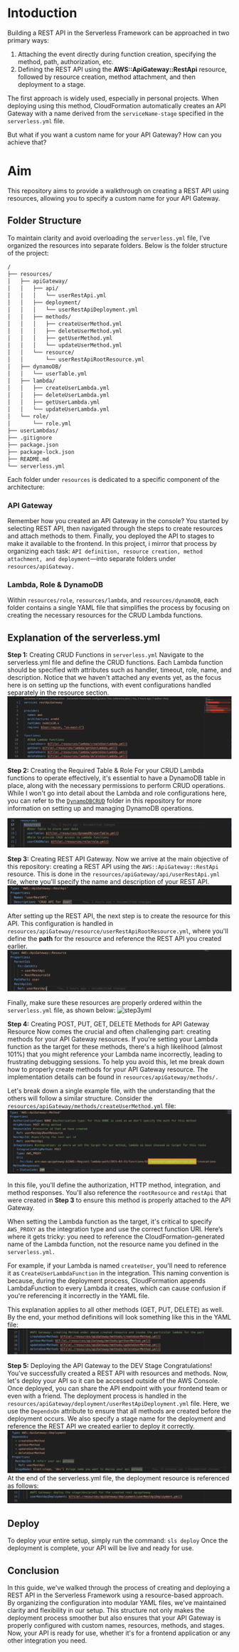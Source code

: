 # Intoduction
Building a REST API in the Serverless Framework can be approached in two primary ways:

1. Attaching the event directly during function creation, specifying the method, path, authorization, etc.
2. Defining the REST API using the **AWS::ApiGateway::RestApi** resource, followed by resource creation, method attachment, and then deployment to a stage.

The first approach is widely used, especially in personal projects. When deploying using this method, CloudFormation automatically creates an API Gateway with a name derived from the `serviceName-stage` specified in the `serverless.yml` file.

But what if you want a custom name for your API Gateway? How can you achieve that?

# Aim
This repository aims to provide a walkthrough on creating a REST API using resources, allowing you to specify a custom name for your API Gateway.

## Folder Structure
To maintain clarity and avoid overloading the `serverless.yml` file, I’ve organized the resources into separate folders. Below is the folder structure of the project:
```
/
├── resources/
│   ├── apiGateway/
│   │   ├── api/
│   │   │   └── userRestApi.yml
│   │   ├── deployment/
│   │   │   └── userRestApiDeployment.yml
│   │   ├── methods/
│   │   │   ├── createUserMethod.yml
│   │   │   ├── deleteUserMethod.yml
│   │   │   ├── getUserMethod.yml
│   │   │   └── updateUserMethod.yml
│   │   └── resource/
│   │       └── userRestApiRootResource.yml
│   ├── dynamoDB/
│   │   └── userTable.yml
│   ├── lambda/
│   │   ├── createUserLambda.yml
│   │   ├── deleteUserLambda.yml
│   │   ├── getUserLambda.yml
│   │   └── updateUserLambda.yml
│   └── role/
│       └── role.yml
├── userLambdas/
├── .gitignore
├── package.json
├── package-lock.json
├── README.md
└── serverless.yml
```

Each folder under `resources` is dedicated to a specific component of the architecture:

### API Gateway
Remember how you created an API Gateway in the console? You started by selecting REST API, then navigated through the steps to create resources and attach methods to them. Finally, you deployed the API to stages to make it available to the frontend. In this project, i mirror that process by organizing each task: `API definition, resource creation, method attachment, and deployment`—into separate folders under `resources/apiGateway.`

### Lambda, Role & DynamoDB
Within `resources/role`, `resources/lambda`, and `resources/dynamoDB`, each folder contains a single YAML file that simplifies the process by focusing on creating the necessary resources for the CRUD Lambda functions.

## Explanation of the serverless.yml
**Step 1:** Creating CRUD Functions in `serverless.yml`
Navigate to the serverless.yml file and define the CRUD functions. Each Lambda function should be specified with attributes such as handler, timeout, role, name, and description. Notice that we haven't attached any events yet, as the focus here is on setting up the functions, with event configurations handled separately in the resource section.
![Step1Lambda](screenshots/Screenshot%202024-09-01%20at%203.11.01%20PM.png)

**Step 2:** Creating the Required Table & Role
For your CRUD Lambda functions to operate effectively, it's essential to have a DynamoDB table in place, along with the necessary permissions to perform CRUD operations. While I won't go into detail about the Lambda and role configurations here, you can refer to the [`DynamoDBCRUD`](https://github.com/itIsKishan/LearnAWS/tree/main/DynamoDBCRUD) folder in this repository for more information on setting up and managing DynamoDB operations.

![Step2DDBRole](screenshots/Screenshot%202024-09-01%20at%203.11.14%20PM.png)

**Step 3:** Creating REST API Gateway.
Now we arrive at the main objective of this repository: creating a REST API using the `AWS::ApiGateway::RestApi` resource. This is done in the `resources/apiGateway/api/userRestApi.yml` file, where you'll specify the name and description of your REST API.
![Step3APICreation](screenshots/Screenshot%202024-09-01%20at%203.28.25%20PM.png)

After setting up the REST API, the next step is to create the resource for this API. This configuration is handled in `resources/apiGateway/resource/userRestApiRootResource.yml`, where you'll define the **path** for the resource and reference the REST API you created earlier.
![step3APIResource](screenshots/Screenshot%202024-09-01%20at%203.31.58%20PM.png)

Finally, make sure these resources are properly ordered within the `serverless.yml` file, as shown below:
![step3yml](/screenshots/Screenshot%202024-09-01%20at%203.11.32%20PM.png)

**Step 4:** Creating POST, PUT, GET, DELETE Methods for API Gateway Resource
Now comes the crucial and often challenging part: creating methods for your API Gateway resources. If you're setting your Lambda function as the target for these methods, there's a high likelihood (almost 101%) that you might reference your Lambda name incorrectly, leading to frustrating debugging sessions. To help you avoid this, let me break down how to properly create methods for your API Gateway resource. The implementation details can be found in `resources/apiGateway/methods/.`

Let's break down a single example file, with the understanding that the others will follow a similar structure. Consider the `resources/apiGateway/methods/createUserMethod.yml` file:
![step4MethodsCreate](screenshots/Screenshot%202024-09-01%20at%203.44.56%20PM.png)

In this file, you'll define the authorization, HTTP method, integration, and method responses. You'll also reference the `rootResource` and `restApi` that were created in **Step 3** to ensure this method is properly attached to the API Gateway.

When setting the Lambda function as the target, it's critical to specify `AWS_PROXY` as the integration type and use the correct function URI. Here’s where it gets tricky: you need to reference the CloudFormation-generated name of the Lambda function, not the resource name you defined in the `serverless.yml.`

For example, if your Lambda is named `createUser`, you'll need to reference it as `CreateUserLambdaFunction` in the integration. This naming convention is because, during the deployment process, CloudFormation appends LambdaFunction to every Lambda it creates, which can cause confusion if you're referencing it incorrectly in the YAML file.

This explanation applies to all other methods (GET, PUT, DELETE) as well. By the end, your method definitions will look something like this in the YAML file:
![Step4allMethods](screenshots/Screenshot%202024-09-01%20at%203.11.39%20PM.png)

**Step 5:** Deploying the API Gateway to the DEV Stage
Congratulations! You've successfully created a REST API with resources and methods. Now, let's deploy your API so it can be accessed outside of the AWS Console. Once deployed, you can share the API endpoint with your frontend team or even with a friend.
The deployment process is handled in the `resources/apiGateway/deployment/userRestApiDeployment.yml` file. Here, we use the `DependsOn` attribute to ensure that all methods are created before the deployment occurs. We also specify a stage name for the deployment and reference the REST API we created earlier to deploy it correctly.
![Step5deploy](screenshots/Screenshot%202024-09-01%20at%204.04.00%20PM.png)
At the end of the serverless.yml file, the deployment resource is referenced as follows:
![step5ymldeploy](screenshots/Screenshot%202024-09-01%20at%203.11.46%20PM.png)

## Deploy
To deploy your entire setup, simply run the command:
`sls deploy` 
Once the deployment is complete, your API will be live and ready for use.

## Conclusion
In this guide, we've walked through the process of creating and deploying a REST API in the Serverless Framework using a resource-based approach. By organizing the configuration into modular YAML files, we've maintained clarity and flexibility in our setup. This structure not only makes the deployment process smoother but also ensures that your API Gateway is properly configured with custom names, resources, methods, and stages. Now, your API is ready for use, whether it's for a frontend application or any other integration you need.
